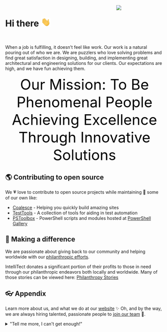 <a href="https://intellitect.com/">
	<img align="right" width="30%" src="https://intellitect.com/wp-content/uploads/2020/04/IntelliTect_WhiteBlue-Box.svg">
      </a>

# Hi there <img alt="Hi there👋" src="https://raw.githubusercontent.com/BenjaminMichaelis/BenjaminMichaelis/master/gifs/wave.gif" width="30px">
<br>

When a job is fulfilling, it doesn’t feel like work. Our work is a natural pouring out of who we are. We are puzzlers who love solving problems and find great satisfaction in designing, building, and implementing great architectural and engineering solutions for our clients. Our expectations are high, and we have fun achieving them.

<div align="center" font-size:"100px" style="color: black; font-size: 46px; text-decoration: none;">
<a href="https://intellitect.com/home/about-intellitect/" font-size:"100px" style="color: black; font-size: 46px; text-decoration: none;">
Our Mission: To Be Phenomenal People Achieving Excellence Through Innovative Solutions
</a>
</div>

## 🌎 Contributing to open source
We 💗 love to contribute to open source projects while maintaining 🧹 some of our own like:

- [Coalesce](https://github.com/IntelliTect/Coalesce) - Helping you quickly build amazing sites
- [TestTools](https://github.com/IntelliTect/TestTools) - A collection of tools for aiding in test automation
- [PSToolbox](https://github.com/IntelliTect/PSToolbox) - PowerShell scripts and modules hosted at [PowerShell Gallery](https://www.powershellgallery.com/packages?q=Intellitect)

## 🤝 Making a difference
We are passionate about giving back to our community and helping worldwide with our [philanthropic efforts](https://intellitect.com/about/philanthropy/).

IntelliTect donates a significant portion of their profits to those in need through our philanthropic endeavors both locally and worldwide.
Many of those stories can be viewed here: [Philanthropy Stories](https://intellitect.com/about/philanthropy/stories/)

## 👓 Appendix
Learn more about us, and what we do at our [website](https://intellitect.com/) ✨
Oh, and by the way, we are always hiring talented, passionate people to [join our team](https://intellitect.com/join-our-team/) 🙌.
<br>
<details>
    <summary>"Tell me more, I can't get enough!"</summary>
    <br>
    <ul>
	<li>🚂Developers at IntelliTect love making the most of their time and have many hobbies including:</li>
	    	<ul>
			<li>🚴 Mountain Biking</li>
			<li>⛷️ Skiing</li>
			<li>👨‍🏫 Teaching</li>
			<li>✈️ Traveling</li>
			<li>🎮 Video Games</li>
			<li>...And much more!</li>
	    	</ul>
	    <br>
	    <li>IntelliTect is using the latest technologies including:</li>
		<ul>
			<li>Cloud Computing (both AWS and Azure)</li>
			<li>Big Data, Machine Learning, and Artificial Intelligence (AI)</li>
			<li>.NET Development</li>
			<li>Azure DevOps</li>
			<li>Office365/SharePoint</li>
			<li>Enterprise Application Integration</li>
	    	</ul>
	    <br>
	    <li>IntelliTect works with clients in many industries including:</li>
		<ul>
			<li>Utilities</li>
			<li>Manufacturing</li>
			<li>Healthcare</li>
			<li>Insurance</li>
			<li>And others!</li>
	      </ul>
   </ul>
</details>
